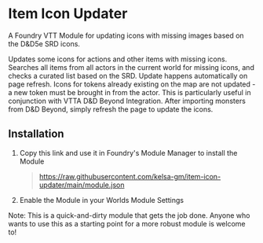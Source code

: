 # Item Icon Updater
A Foundry VTT Module for updating icons with missing images based on the D&amp;D5e SRD icons.

Updates some icons for actions and other items with missing icons. Searches all items from all actors in the current world for missing icons, and checks a curated list based on the SRD. Update happens automatically on page refresh. Icons for tokens already existing on the map are not updated - a new token must be brought in from the actor. This is particularly useful in conjunction with VTTA D&D Beyond Integration. After importing monsters from D&D Beyond, simply refresh the page to update the icons.

## Installation
1. Copy this link and use it in Foundry's Module Manager to install the Module

    > https://raw.githubusercontent.com/kelsa-gm/item-icon-updater/main/module.json
    
2. Enable the Module in your Worlds Module Settings

Note: This is a quick-and-dirty module that gets the job done. Anyone who wants to use this as a starting point for a more robust module is welcome to!
